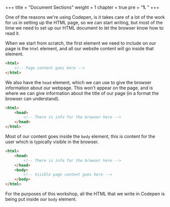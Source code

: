 +++
title = "Document Sections"
weight = 1
chapter = true
pre = "<b>1. </b>"
+++

One of the reasons we're using Codepen, is it takes care of a lot of the work for us in setting up the HTML page, so we can start writing, but most of the time we need to set up our HTML document to let the browser know how to read it.

When we start from scratch, the first element we need to include on our page is the `html` element, and all our website content will go inside that element.

```html
<html>
	<!-- Page content goes here -->
</html>
```

We also have the `head` element, which we can use to give the browser information about our webpage. This won't appear on the page, and is where we can give information about the title of our page (in a format the browser can understand).

```html
<html>
	<head>
		<!-- There is info for the browser here -->
	</head>
</html>
```

Most of our content goes inside the `body` element, this is content for the user which is typically visible in the browser.

```html
<html>
	<head>
		<!-- There is info for the browser here -->
	</head>
	<body>
		<!-- Visible page content goes here -->
	</body>
</html>
```

For the purposes of this workshop, all the HTML that we write in Codepen is being put inside our `body` element.